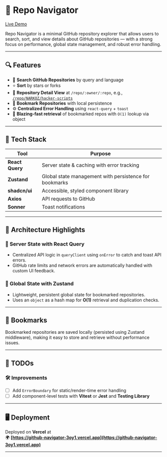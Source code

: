 # 🚀 Repo Navigator

[Live Demo](https://github-navigator-3oy1.vercel.app/)

Repo Navigator is a minimal GitHub repository explorer that allows users to search, sort, and view details about GitHub repositories — with a strong focus on performance, global state management, and robust error handling.

---

## 🔍 Features

- 🔎 **Search GitHub Repositories** by query and language
- ⭐ **Sort** by stars or forks
- 📄 **Repository Detail View** at `/repo/:owner/:repo`, e.g., [`/repo/NARKOZ/hacker-scripts`](https://github-navigator-3oy1.vercel.app/repo/NARKOZ/hacker-scripts)
- 📌 **Bookmark Repositories** with local persistence
- ⚙️ **Centralized Error Handling** using `react-query` + `toast`
- 💨 **Blazing-fast retrieval** of bookmarked repos with `O(1)` lookup via object 

---

## 🧱 Tech Stack

| Tool        | Purpose                          |
|-------------|----------------------------------|
| **React Query** | Server state & caching with error tracking |
| **Zustand**     | Global state management with persistence for bookmarks |
| **shadcn/ui**   | Accessible, styled component library |
| **Axios**       | API requests to GitHub |
| **Sonner**      | Toast notifications |

---

## 🧠 Architecture Highlights

### 🔁 Server State with React Query

- Centralized API logic in `queryClient` using `onError` to catch and toast API errors.
- GitHub rate limits and network errors are automatically handled with custom UI feedback.

### 🧠 Global State with Zustand

- Lightweight, persistent global state for bookmarked repositories.
- Uses an `object` as a hash map for **O(1)** retrieval and duplication checks.

---

## 📌 Bookmarks

Bookmarked repositories are saved locally (persisted using Zustand middleware), making it easy to store and retrieve without performance issues.

---

## 🧪 TODOs

### 🛠 Improvements

- [ ] Add `ErrorBoundary` for static/render-time error handling
- [ ] Add component-level tests with **Vitest** or **Jest** and **Testing Library**

---

## 🖥 Deployment

Deployed on **Vercel** at  
🌍 **[https://github-navigator-3oy1.vercel.app](https://github-navigator-3oy1.vercel.app)**

---
